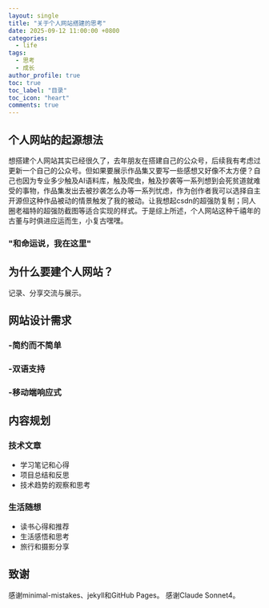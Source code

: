 ```yaml
---
layout: single
title: "关于个人网站搭建的思考"
date: 2025-09-12 11:00:00 +0800
categories: 
  - life
tags: 
  - 思考
  - 成长
author_profile: true
toc: true
toc_label: "目录"
toc_icon: "heart"
comments: true
---
```


## 个人网站的起源想法

想搭建个人网站其实已经很久了，去年朋友在搭建自己的公众号，后续我有考虑过更新一个自己的公众号。但如果要展示作品集又要写一些感想又好像不太方便？自己也因为专业多少触及AI语料库，触及爬虫，触及抄袭等一系列想到会死贫道就难受的事物，作品集发出去被抄袭怎么办等一系列忧虑，作为创作者我可以选择自主开源但这种作品被动的情景触发了我的被动。让我想起csdn的超强防复制；同人圈老福特的超强防截图等适合实现的样式。于是综上所述，个人网站这种千禧年的古董与时俱进应运而生，小复古嘿嘿。

### "和命运说，我在这里"


## 为什么要建个人网站？

记录、分享交流与展示。

##  网站设计需求

### -简约而不简单
### -双语支持
### -移动端响应式

##  内容规划

### 技术文章
- 学习笔记和心得
- 项目总结和反思
- 技术趋势的观察和思考

### 生活随想
- 读书心得和推荐
- 生活感悟和思考
- 旅行和摄影分享


## 致谢

感谢minimal-mistakes、jekyll和GitHub Pages。
感谢Claude Sonnet4。


